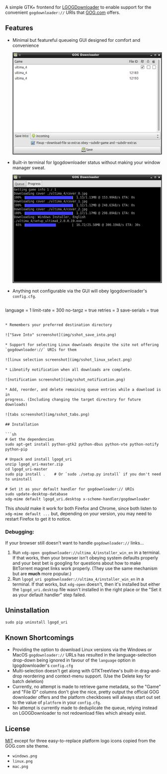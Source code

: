 A simple GTK+ frontend for [LGOGDownloader](https://github.com/Sude-/lgogdownloader)
to enable support for the convenient `gogdownloader://` URIs that
[GOG.com](http://www.gog.com/) offers.

## Features

* Minimal but featureful queueing GUI designed for comfort and convenience

  ![main window screenshot](img/sshot_mainwin.png)

* Built-in terminal for lgogdownloader status without making your window
  manager sweat.

  ![terminal tab screenshot](img/sshot_term.png)

* Anything not configurable via the GUI will obey lgogdownloader's
  `config.cfg`.

  ```ini
language = 1
limit-rate = 300
no-targz = true
retries = 3
save-serials = true
  ```

* Remembers your preferred destination directory

  !["Save Into" screenshot](img/sshot_save_into.png)

* Support for selecting Linux downloads despite the site not offering
  `gogdownloader://` URIs for them

  ![linux selection screenshot](img/sshot_linux_select.png)

* Libnotify notification when all downloads are complete.

  ![notification screenshot](img/sshot_notification.png)

* Add, reorder, and delete remaining queue entries while a download is in
  progress. (Including changing the target directory for future downloads)

  ![tabs screenshot](img/sshot_tabs.png)

## Installation

```sh
# Get the dependencies
sudo apt-get install python-gtk2 python-dbus python-vte python-notify python-pip

# Unpack and install lgogd_uri
unzip lgogd_uri-master.zip
cd lgogd_uri-master
sudo pip install .    # Or `sudo ./setup.py install` if you don't need to uninstall

# Set it as your default handler for gogdownloader:// URIs
sudo update-desktop-database
xdg-mime default lgogd_uri.desktop x-scheme-handler/gogdownloader
```

This *should* make it work for both Firefox and Chrome, since both listen to
`xdg-mime default ...` but, depending on your version, you may need to restart
Firefox to get it to notice.

### Debugging:

If your browser still doesn't want to handle `gogdownloader://` links...

1. Run `xdg-open gogdownloader://ultima_4/installer_win_en` in a terminal.
   If that works, then your browser isn't obeying system defaults properly
   and your best bet is googling for questions about how to make BitTorrent
   magnet links work properly. (They use the same mechanism but are **much**
   more popular.)
2. Run `lgogd_uri gogdownloader://ultima_4/installer_win_en` in a terminal.
   If that works, but `xdg-open` doesn't, then it's installed but either the
   `lgogd_uri.desktop` file wasn't installed in the right place or the
   "Set it as your default handler" step failed.

## Uninstallation

    sudo pip uninstall lgogd_uri

## Known Shortcomings

* Providing the option to download Linux versions via the Windows or MacOS
  `gogdownloader://` URLs has resulted in the language-selection drop-down
  being ignored in favour of the `language` option in lgogdownloader's
  `config.cfg`
* Multi-selection doesn't get along with GTKTreeView's built-in drag-and-drop
  reordering and context-menu support. (Use the Delete key for batch deletion)
* Currently, no attempt is made to retrieve game metadata, so the "Game" and
  "File ID" columns don't give the nice, pretty output the official GOG
  downloader offers and the platform checkboxes will always start out set
  to the value of `platform` in your `config.cfg`.
* No attempt is currently made to deduplicate the queue, relying instead on
  LGOGDownloader to not redownload files which already exist.

## License

[MIT](http://opensource.org/licenses/MIT) except for three easy-to-replace
platform logo icons copied from the GOG.com site theme.

* `windows.png`
* `linux.png`
* `mac.png`
